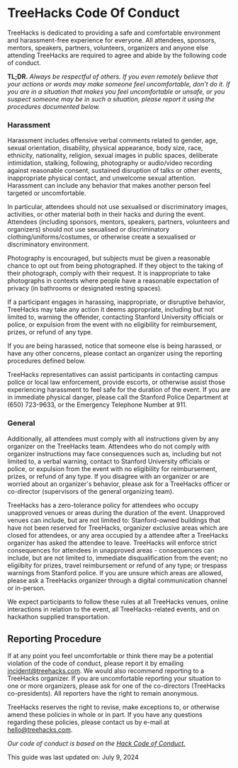 # TreeHacks Code Of Conduct

TreeHacks is dedicated to providing a safe and comfortable environment and harassment-free experience for everyone. All attendees, sponsors, mentors, speakers, partners, volunteers, organizers and anyone else attending TreeHacks are required to agree and abide by the following code of conduct.

**TL;DR.** _Always be respectful of others. If you even remotely believe that your actions or words may make someone feel uncomfortable, don’t do it. If you are in a situation that makes you feel uncomfortable or unsafe, or you suspect someone may be in such a situation, please report it using the procedures documented below._

### Harassment

Harassment includes offensive verbal comments related to gender, age, sexual orientation, disability, physical appearance, body size, race, ethnicity, nationality, religion, sexual images in public spaces, deliberate intimidation, stalking, following, photography or audio/video recording against reasonable consent, sustained disruption of talks or other events, inappropriate physical contact, and unwelcome sexual attention. Harassment can include any behavior that makes another person feel targeted or uncomfortable.

In particular, attendees should not use sexualised or discriminatory images, activities, or other material both in their hacks and during the event. Attendees (including sponsors, mentors, speakers, partners, volunteers and organizers) should not use sexualised or discriminatory clothing/uniforms/costumes, or otherwise create a sexualised or discriminatory environment.

Photography is encouraged, but subjects must be given a reasonable chance to opt out from being photographed. If they object to the taking of their photograph, comply with their request. It is inappropriate to take photographs in contexts where people have a reasonable expectation of privacy (in bathrooms or designated resting spaces).

If a participant engages in harassing, inappropriate, or disruptive behavior, TreeHacks may take any action it deems appropriate, including but not limited to, warning the offender, contacting Stanford University officials or police, or expulsion from the event with no eligibility for reimbursement, prizes, or refund of any type. 

If you are being harassed, notice that someone else is being harassed, or have any other concerns, please contact an organizer using the reporting procedures defined below.

TreeHacks representatives can assist participants in contacting campus police or local law enforcement, provide escorts, or otherwise assist those experiencing harassment to feel safe for the duration of the event. If you are in immediate physical danger, please call the Stanford Police Department at (650) 723-9633, or the Emergency Telephone Number at 911.

### General

Additionally, all attendees must comply with all instructions given by any organizer on the TreeHacks team. Attendees who do not comply with organizer instructions may face consequences such as, including but not limited to, a verbal warning, contact to Stanford University officials or police, or expulsion from the event with no eligibility for reimbursement, prizes, or refund of any type. If you disagree with an organizer or are worried about an organizer's behavior, please ask for a TreeHacks officer or co-director (supervisors of the general organizing team).

TreeHacks has a zero-tolerance policy for attendees who occupy unapproved venues or areas during the duration of the event. Unapproved venues can include, but are not limited to: Stanford-owned buildings that have not been reserved for TreeHacks, organizer exclusive areas which are closed for attendees, or any area occupied by a attendee after a TreeHacks organizer has asked the attendee to leave. TreeHacks will enforce strict consequences for attendees in unapproved areas - consequences can include, but are not limited to, immediate disqualification from the event; no eligilbity for prizes, travel reimbursement or refund of any type; or trespass warnings from Stanford police. If you are unsure which areas are allowed, please ask a TreeHacks organizer through a digital communication channel or in-person.

We expect participants to follow these rules at all TreeHacks venues, online interactions in relation to the event, all TreeHacks-related events, and on hackathon supplied transportation.

## Reporting Procedure

If at any point you feel uncomfortable or think there may be a potential violation of the code of conduct, please report it by emailing [incident@treehacks.com](mailto:incident@treehacks.com). We would also recommend reporting to a TreeHacks organizer. If you are uncomfortable reporting your situation to one or more organizers, please ask for one of the co-directors (TreeHacks co-presidents). All reporters have the right to remain anonymous.

TreeHacks reserves the right to revise, make exceptions to, or otherwise amend these policies in whole or in part. If you have any questions regarding these policies, please contact us by e-mail at [hello@treehacks.com](mailto:hello@treehacks.com).

_Our code of conduct is based on the [Hack Code of Conduct.](http://hackcodeofconduct.org/)_

This guide was last updated on:
July 9, 2024
